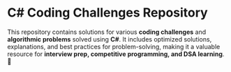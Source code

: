 # C# Coding Challenges Repository  

This repository contains solutions for various **coding challenges** and **algorithmic problems** solved using **C#**. It includes optimized solutions, explanations, and best practices for problem-solving, making it a valuable resource for **interview prep, competitive programming, and DSA learning**. 🚀
